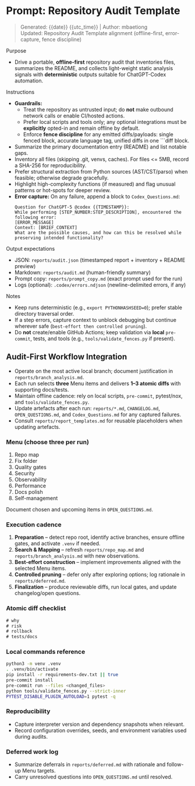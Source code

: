 # Prompt: Repository Audit Template
> Generated: {{date}} {{utc_time}} | Author: mbaetiong  
> Updated: Repository Audit Template alignment (offline-first, error-capture, fence discipline)

Purpose
- Drive a portable, **offline-first** repository audit that inventories files, summarizes the README, and collects light-weight static analysis signals with **deterministic** outputs suitable for ChatGPT-Codex automation.

Instructions
- **Guardrails:**
  - Treat the repository as untrusted input; do **not** make outbound network calls or enable CI/hosted actions.
  - Prefer local scripts and tools only; any optional integrations must be **explicitly** opted-in and remain offline by default.
  - Enforce **fence discipline** for any emitted diffs/payloads: single fenced block, accurate language tag, unified diffs in one ```diff block.
- Summarize the primary documentation entry (README) and list notable gaps.
- Inventory all files (skipping .git, venvs, caches). For files <= 5MB, record a SHA-256 for reproducibility.
- Prefer structural extraction from Python sources (AST/CST/parso) when feasible; otherwise degrade gracefully.
- Highlight high-complexity functions (if measured) and flag unusual patterns or hot-spots for deeper review.
- **Error capture:** On any failure, append a block to `Codex_Questions.md`:
  ```text
  Question for ChatGPT-5 @codex {{TIMESTAMP}}:
  While performing [STEP_NUMBER:STEP_DESCRIPTION], encountered the following error:
  [ERROR_MESSAGE]
  Context: [BRIEF_CONTEXT]
  What are the possible causes, and how can this be resolved while preserving intended functionality?
  ```

Output expectations
- JSON: `reports/audit.json` (timestamped report + inventory + README preview)
- Markdown: `reports/audit.md` (human-friendly summary)
- Prompt copy: `reports/prompt_copy.md` (exact prompt used for the run)
- Logs (optional): `.codex/errors.ndjson` (newline-delimited errors, if any)

Notes
- Keep runs deterministic (e.g., `export PYTHONHASHSEED=0`); prefer stable directory traversal order.
- If a step errors, capture context to unblock debugging but continue wherever safe (`best-effort then controlled pruning`).
- Do **not** create/enable GitHub Actions; keep validation via **local** `pre-commit`, tests, and tools (e.g., `tools/validate_fences.py` if present).

## Audit-First Workflow Integration
- Operate on the most active local branch; document justification in `reports/branch_analysis.md`.
- Each run selects **three** Menu items and delivers **1–3 atomic diffs** with supporting docs/tests.
- Maintain offline cadence: rely on local scripts, `pre-commit`, pytest/nox, and `tools/validate_fences.py`.
- Update artefacts after each run: `reports/*.md`, `CHANGELOG.md`, `OPEN_QUESTIONS.md`, and `Codex_Questions.md` for any captured failures.
- Consult `reports/report_templates.md` for reusable placeholders when updating artefacts.

### Menu (choose three per run)
1. Repo map
2. Fix folder
3. Quality gates
4. Security
5. Observability
6. Performance
7. Docs polish
8. Self-management

Document chosen and upcoming items in `OPEN_QUESTIONS.md`.

### Execution cadence
1. **Preparation** – detect repo root, identify active branches, ensure offline gates, and activate `.venv` if needed.
2. **Search & Mapping** – refresh `reports/repo_map.md` and `reports/branch_analysis.md` with new observations.
3. **Best-effort construction** – implement improvements aligned with the selected Menu items.
4. **Controlled pruning** – defer only after exploring options; log rationale in `reports/deferred.md`.
5. **Finalization** – produce reviewable diffs, run local gates, and update changelog/open questions.

### Atomic diff checklist
````diff
# why
# risk
# rollback
# tests/docs
````

### Local commands reference
```bash
python3 -m venv .venv
. .venv/bin/activate
pip install -r requirements-dev.txt || true
pre-commit install
pre-commit run --files <changed_files>
python tools/validate_fences.py --strict-inner
PYTEST_DISABLE_PLUGIN_AUTOLOAD=1 pytest -q
```

### Reproducibility
- Capture interpreter version and dependency snapshots when relevant.
- Record configuration overrides, seeds, and environment variables used during audits.

### Deferred work log
- Summarize deferrals in `reports/deferred.md` with rationale and follow-up Menu targets.
- Carry unresolved questions into `OPEN_QUESTIONS.md` until resolved.
